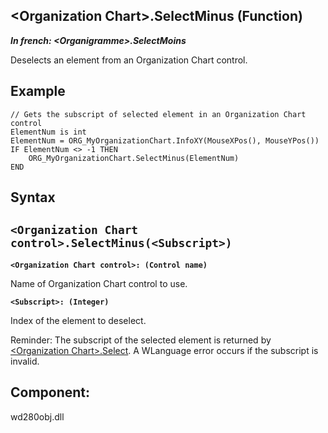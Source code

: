 


## &lt;Organization Chart&gt;.SelectMinus (Function)

***In french: &lt;Organigramme&gt;.SelectMoins***



<a name="XUse"></a>
<a name="Use"></a>
<a name="description"></a>
Deselects an element from an Organization Chart control.
<a name="Example1"></a>
<a name="sample_code"></a>

## Example


```wl
// Gets the subscript of selected element in an Organization Chart control
ElementNum is int 
ElementNum = ORG_MyOrganizationChart.InfoXY(MouseXPos(), MouseYPos())
IF ElementNum <> -1 THEN
	ORG_MyOrganizationChart.SelectMinus(ElementNum)
END
```

<a name="XSYNTAX"></a>

## Syntax
<a name="SYNTAX1"></a>

`<Organization Chart control>.SelectMinus(<Subscript>)`
---

**`<Organization Chart control>: (Control name)`**

Name of Organization Chart control to use.

**`<Subscript>: (Integer)`**

Index of the element to deselect. 

Reminder: The subscript of the selected element is returned by [&lt;Organization Chart&gt;.Select](../WDLang1/1000019981.md).
A WLanguage error occurs if the subscript is invalid.



<a name="XComponent"></a>

## Component:
wd280obj.dll
